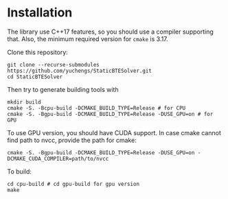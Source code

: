 # Installation

The library use C++17 features, so you should use a compiler supporting that.
Also, the minimum required version for `cmake` is 3.17.

Clone this repository:
```
git clone --recurse-submodules https://github.com/yuchengs/StaticBTESolver.git
cd StaticBTESolver
```
Then try to generate building tools with
```
mkdir build
cmake -S. -Bcpu-build -DCMAKE_BUILD_TYPE=Release # for CPU
cmake -S. -Bgpu-build -DCMAKE_BUILD_TYPE=Release -DUSE_GPU=on # for GPU
```
To use GPU version, you should have CUDA support. In case cmake cannot find path to nvcc,
provide the path for cmake:
```
cmake -S. -Bgpu-build -DCMAKE_BUILD_TYPE=Release -DUSE_GPU=on -DCMAKE_CUDA_COMPILER=path/to/nvcc
```
To build:
```
cd cpu-build # cd gpu-build for gpu version
make
```